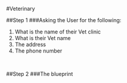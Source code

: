 #Veterinary 

##Step 1
###Asking the User for the following:
1. What is the name of their Vet clinic
2. What is their Vet name
3. The address
4. The phone number 
 
<br>

##Step 2
###The blueprint
> 